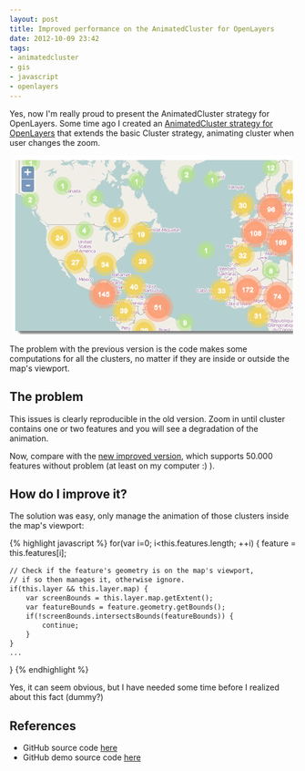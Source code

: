 ```yaml
---
layout: post
title: Improved performance on the AnimatedCluster for OpenLayers
date: 2012-10-09 23:42
tags:
- animatedcluster
- gis
- javascript
- openlayers
---
```

Yes, now I'm really proud to present the AnimatedCluster strategy for OpenLayers. Some time ago I created an <a title="Animated marker cluster strategy for OpenLayers" href="//2012/08/19/animated-marker-cluster-strategy-for-openlayers.html">AnimatedCluster strategy for OpenLayers</a> that extends the basic Cluster strategy,
  animating cluster when user changes the zoom.

<p style="text-align: center;"><a href="http://www.acuriousanimal.com/AnimatedCluster"><img class="size-full wp-image-861 aligncenter" title="anim_cluster_212" src="./images/anim_cluster_212.png" alt="" width="491" height="314" /></a></p>

<p>The problem with the previous version is the code makes some computations for all the clusters, no matter if they are inside or outside the map's viewport.</p>
<h2>The problem</h2>
<p>This issues is clearly reproducible in the old version. Zoom in until cluster contains one or two features and you will see a degradation of the animation.</p>
<p>Now, compare with the <a href="http://www.acuriousanimal.com/AnimatedCluster">new improved version</a>, which supports 50.000 features without problem (at least on my computer :) ).</p>
<h2>How do I improve it?</h2>
<p>The solution was easy, only manage the animation of those clusters inside the map's viewport:</p>

{% highlight javascript %}
for(var i=0; i<this.features.length; ++i) {
    feature = this.features[i];

    // Check if the feature's geometry is on the map's viewport,
    // if so then manages it, otherwise ignore.
    if(this.layer && this.layer.map) {
        var screenBounds = this.layer.map.getExtent();
        var featureBounds = feature.geometry.getBounds();
        if(!screenBounds.intersectsBounds(featureBounds)) {
            continue;
        }
    }
    ...
}
{% endhighlight %}

<p>Yes, it can seem obvious, but I have needed some time before I realized about this fact (dummy?)</p>
<h2>References</h2>
<ul>
<li>GitHub source code <a href="https://github.com/acanimal/AnimatedCluster">here</a></li>
<li>GitHub demo source code <a href="http://www.acuriousanimal.com/AnimatedCluster/">here</a></li>
</ul>
